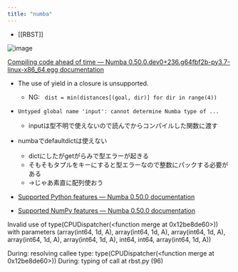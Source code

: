 ```yaml
---
title: "numba"
---
```


- [[RBST]]

![image](https://gyazo.com/72214310c3dffd3c4f2f73f55aa9c5a7/thumb/1000)

[Compiling code ahead of time — Numba 0.50.0.dev0+236.g64fbf2b-py3.7-linux-x86_64.egg documentation](https://numba.pydata.org/numba-doc/dev/user/pycc.html)

- The use of yield in a closure is unsupported.
    - NG: ` dist = min(distances[(goal, dir)] for dir in range(4))`

- `Untyped global name 'input': cannot determine Numba type of ...`
    - inputは型不明で使えないので読んでからコンパイルした関数に渡す

- numbaでdefaultdictは使えない
    - dictにしたがgetがらみで型エラーが起きる
    - そもそもタプルをキーにすると型エラーなので整数にパックする必要がある
    - →じゃあ素直に配列使おう
- [Supported Python features — Numba 0.50.0 documentation](https://numba.pydata.org/numba-doc/latest/reference/pysupported.html)
- [Supported NumPy features — Numba 0.50.0 documentation](https://numba.pydata.org/numba-doc/latest/reference/numpysupported.html)

Invalid use of type(CPUDispatcher(<function merge at 0x12be8de60>)) with parameters (array(int64, 1d, A), array(int64, 1d, A), array(int64, 1d, A), array(int64, 1d, A), array(int64, 1d, A), int64, int64, array(int64, 1d, A))

During: resolving callee type: type(CPUDispatcher(<function merge at 0x12be8de60>))
During: typing of call at rbst.py (96)